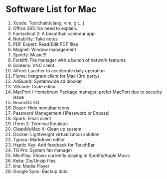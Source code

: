 # Software List for Mac

1. Xcode: Toolchain(clang, vim, git…)
2. Office 365: No need to explain...
3. Fantastical 2: A beautifual calendar app
4. Notability: Take notes
5. PDF Expert: Read/Edit PDF files
6. Magnet: Window management
7. Spotify: Music!!!
8. Forklift: File manager with a bunch of network features
9. Screens: VNC client
10. Alfred: Laucher to accelerate daily operation
11. Flume: Instgram client for Mac (3rd party)
12. AdGuard: Systemwide ad blocker
13. VScode: Code editor
14. MacPort / Homebrew: Package manager, prefer MacPort due to security issue
15. Boom3D: EQ
16. Dozer: Hide menubar icons
17. Password Management (1Password or Enpass)
18. Spark: Email client
19. iTerm 2: Terminal Emulator
20. CleanMyMac X: Clean up system
21. Docker: Lightweight virtualization solution
22. Typora: Markdown editor
23. Haptic Key: Add feedback for TouchBar
24. TG Pro: System fan manager
25. MiniPlay: Shows currently playing in Spotify/Apple Music
26. Keka: Zip/Unzip files
27. iina: Media Player
28. Google Sync: Backup data
